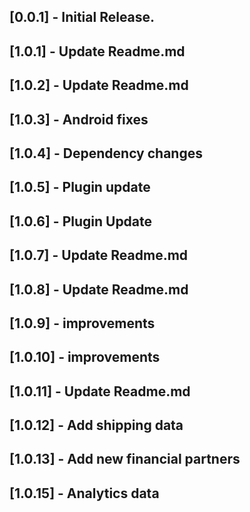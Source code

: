 ## [0.0.1] - Initial Release.
## [1.0.1] - Update Readme.md
## [1.0.2] - Update Readme.md
## [1.0.3] - Android fixes
## [1.0.4] - Dependency changes
## [1.0.5] - Plugin update
## [1.0.6] - Plugin Update
## [1.0.7] - Update Readme.md
## [1.0.8] - Update Readme.md
## [1.0.9] - improvements
## [1.0.10] - improvements
## [1.0.11] - Update Readme.md
## [1.0.12] - Add shipping data
## [1.0.13] - Add new financial partners
## [1.0.15] - Analytics data













